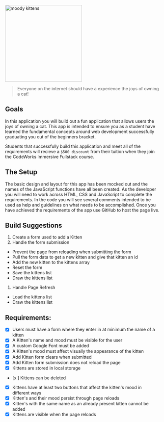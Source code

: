<div class="text-center">
	<img src="https://codeworks.blob.core.windows.net/public/assets/img/projects/moody-logo.png" alt="moody kittens" height="250">
</div>

> Everyone on the internet should have a experience the joys of owning a cat!

## Goals
In this application you will build out a fun application that allows users the joys of owning a cat. This app is intended to ensure you as a student have learned the fundamental concepts around web development successfully graduating you out of the beginners bracket.

Students that successfully build this application and meet all of the requirements will recieve a `$500 discount` from their tuition when they join the CodeWorks Immersive Fullstack course. 

## The Setup
The basic design and layout for this app has been mocked out and the names of the JavaScript functions have all been created. As the developer you will need to work across HTML, CSS and JavaScript to complete the requirements. In the code you will see several comments intended to be used as help and guidelines on what needs to be accomplished. Once you have achieved the requirements of the app use GitHub to host the page live.

## Build Suggestions
1. Create a form used to add a Kitten
1. Handle the form submission
  - Prevent the page from reloading when submitting the form
  - Pull the form data to get a new kitten and give that kitten an id
  - Add the new kitten to the kittens array
  - Reset the form
  - Save the kittens list
  - Draw the kittens list
1. Handle Page Refresh
  - Load the kittens list
  - Draw the kittens list

## Requirements: 
- [x] Users must have a form where they enter in at minimum the name of a kitten 
- [x] A Kitten's name and mood must be visible for the user 
- [x] A custom Google Font must be added 
- [x] A Kitten's mood must affect visually the appearance of the kitten 
- [x] Add Kitten form clears when submitted 
- [x] Add Kitten form submission does not reload the page 
- [x] Kittens are stored in local storage 
- [x ] Kittens can be deleted 
- [x] Kittens have at least two buttons that affect the kitten's mood in different ways 
- [x] Kitten's and their mood persist through page reloads 
- [x] Kitten's with the same name as an already present kitten cannot be added 
- [x] Kittens are visible when the page reloads
